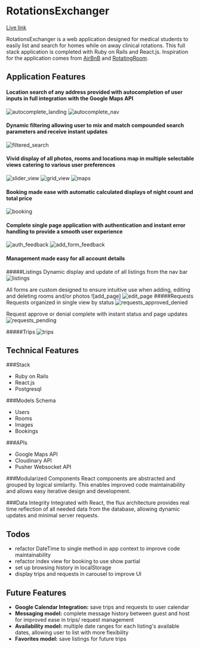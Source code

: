 # RotationsExchanger
[Live link](rx-rotations-exchanger.herokuapp.com)

RotationsExchanger is a web application designed for medical students to easily list and search for homes while on away clinical rotations. This full stack application is completed with Ruby on Rails and React.js. Inspiration for the application comes from [AirBnB](airbnb.com) and [RotatingRoom](RotatingRoom.com).

## Application Features

#### Location search of any address provided with autocompletion of user inputs in full integration with the Google Maps API
![autocomplete_landing]
![autocomplete_nav]

#### Dynamic filtering allowing user to mix and match compounded search parameters and receive instant updates
![filtered_search]

#### Vivid display of all photos, rooms and locations map in multiple selectable views catering to various user preferences
![slider_view] ![grid_view]
![maps]

#### Booking made ease with automatic calculated displays of night count and total price
![booking]

#### Complete single page application with authentication and instant error handling to provide a smooth user experience
![auth_feedback] ![add_form_feedback]

#### Management made easy for all account details
#####Listings
Dynamic display and update of all listings from the nav bar
![listings]

All forms are custom designed to ensure intuitive use when adding, editing and deleting rooms and/or photos
![add_page]
![edit_page]
#####Requests
Requests organized in single view by status
![requests_approved_denied]

Request approve or denial complete with instant status and page updates
![requests_pending]

#####Trips
![trips]

[add_form_feedback]: ./screenshots/add_form_feedback.png
[auth_feedback]: ./screenshots/auth_feedback.png
[search_filter]: ./screenshots/search_filter.png
[index_filter]: ./screenshots/index_filter.png
[autocomplete_add_form]: ./screenshots/autocomplete_add_form.png
[autocomplete_nav]: ./screenshots/autocomplete_nav.png
[autocomplete_landing]: ./screenshots/autocomplete_landing.png
[single_page_auth]: ./screenshots/single_page_auth.png
[grid_view]: ./screenshots/grid_view.png
[slider_view]: ./screenshots/slider_view.png
[trips]: ./screenshots/trips.png
[requests_approved_denied]: ./screenshots/requests_approved_denied.png
[requests_pending]: ./screenshots/requests_pending.png
[listings]: ./screenshots/listings.png
[filtered_search]: ./screenshots/filtered_search.png
[maps]: ./screenshots/maps.png
[edit_page]: ./screenshots/edit_page.png
[booking]: ./screenshots/booking.png

## Technical Features

###Stack
* Ruby on Rails
* React.js
* Postgresql

###Models Schema
* Users
* Rooms
* Images
* Bookings

###APIs
* Google Maps API
* Cloudinary API
* Pusher Websocket API

###Modularized Components
React components are abstracted and grouped by logical similarity. This enables improved code maintainability and allows easy iterative design and development.

###Data Integrity
Integrated with React, the flux architecture provides real time reflection of all needed data from the database, allowing dynamic updates and minimal server requests.

## Todos
* refactor DateTime to single method in app context to improve code maintainability
* refactor index view for booking to use show partial
* set up browsing history in localStorage
* display trips and requests in carousel to improve UI

## Future Features
* **Google Calendar Integration:** save trips and requests to user calendar
* **Messaging model:** complete message history between guest and host for improved ease in trips/ request management
* **Availability model:** multiple date ranges for each listing's available dates, allowing user to list with more flexibility
* **Favorites model:** save listings for future trips



[views]: ./docs/views.md
[components]: ./docs/components.md
[stores]: ./docs/stores.md
[api-endpoints]: ./docs/api-endpoints.md
[schema]: ./docs/schema.md
